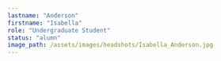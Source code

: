 ```yaml
---
lastname: "Anderson"
firstname: "Isabella"
role: "Undergraduate Student"
status: "alumn"
image_path: /assets/images/headshots/Isabella_Anderson.jpg
---
```

